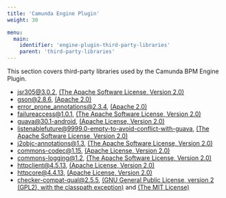 ```yaml
---
title: 'Camunda Engine Plugin'
weight: 30

menu:
  main:
    identifier: 'engine-plugin-third-party-libraries'
    parent: 'third-party-libraries'
---
```


This section covers third-party libraries used by the Camunda BPM Engine Plugin.

* jsr305@3.0.2, [(The Apache Software License, Version 2.0)](http://www.apache.org/licenses/LICENSE-2.0.txt)
* gson@2.8.6, [(Apache 2.0)](http://www.apache.org/licenses/LICENSE-2.0.txt)
* error_prone_annotations@2.3.4, [(Apache 2.0)](http://www.apache.org/licenses/LICENSE-2.0.txt)
* failureaccess@1.0.1, [(The Apache Software License, Version 2.0)](http://www.apache.org/licenses/LICENSE-2.0.txt)
* guava@30.1-android, [(Apache License, Version 2.0)](http://www.apache.org/licenses/LICENSE-2.0.txt)
* listenablefuture@9999.0-empty-to-avoid-conflict-with-guava, [(The Apache Software License, Version 2.0)](http://www.apache.org/licenses/LICENSE-2.0.txt)
* j2objc-annotations@1.3, [(The Apache Software License, Version 2.0)](http://www.apache.org/licenses/LICENSE-2.0.txt)
* commons-codec@1.15, [(Apache License, Version 2.0)](https://www.apache.org/licenses/LICENSE-2.0.txt)
* commons-logging@1.2, [(The Apache Software License, Version 2.0)](http://www.apache.org/licenses/LICENSE-2.0.txt)
* httpclient@4.5.13, [(Apache License, Version 2.0)](http://www.apache.org/licenses/LICENSE-2.0.txt)
* httpcore@4.4.13, [(Apache License, Version 2.0)](http://www.apache.org/licenses/LICENSE-2.0.txt)
* checker-compat-qual@2.5.5, [(GNU General Public License, version 2 (GPL2), with the classpath exception)](http://www.gnu.org/software/classpath/license.html) and [(The MIT License)](http://opensource.org/licenses/MIT)
